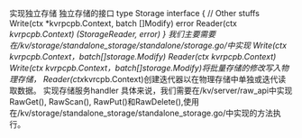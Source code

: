 实现独立存储
独立存储的接口
type Storage interface {
    // Other stuffs
    Write(ctx *kvrpcpb.Context, batch []Modify) error
    Reader(ctx *kvrpcpb.Context) (StorageReader, error)
}
我们主要需要在/kv/storage/standalone_storage/standalone/storage.go/中实现
Write(ctx kvrpcpb.Context，batch[]storage.Modify)
Reader(ctx kvrpcpb.Context)
Write(ctx kvrpcpb.Context，batch[]storage.Modify)将批量存储的修改写入物理存储，
Reader(ctx*kvrcpb.Context)创建迭代器以在物理存储中单独或迭代读取数据。
实现存储服务handler
具体来说，我们需要在/kv/server/raw_api中实现RawGet(), RawScan(), RawPut()和RawDelete(),使用在/kv/storage/standalone_storage/standalone_storage.go/中实现的方法执行。
